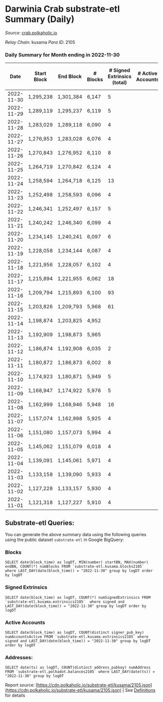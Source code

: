 # Darwinia Crab substrate-etl Summary (Daily)

_Source_: [crab.polkaholic.io](https://crab.polkaholic.io)

*Relay Chain*: kusama
*Para ID*: 2105



### Daily Summary for Month ending in 2022-11-30


| Date | Start Block | End Block | # Blocks | # Signed Extrinsics (total) | # Active Accounts | # Passive | # New | # Addresses with Balances | # Events | # Transfers | # XCM Transfers In | # XCM Transfers Out |
| ---- | ----------- | --------- | -------- | --------------------------- | ----------------- | --------- | ----- | ------------------------- | -------- | ----------- | ------------------ | ------------------- |
| 2022-11-30 | 1,295,238 | 1,301,384 | 6,147  | 5 |  |  |  | 52 | 12,380 | 61 (-) |   | 1  |
| 2022-11-29 | 1,289,119 | 1,295,237 | 6,119  | 5 |  |  |  | 52 | 12,328 | 61 ($0.003) | 1 ($0.006) | 1 ($0.002) |
| 2022-11-28 | 1,283,029 | 1,289,118 | 6,090  | 4 |  |  |  | 52 | 12,200 |   |   |   |
| 2022-11-27 | 1,276,953 | 1,283,028 | 6,076  | 4 |  |  |  | 52 | 12,171 |   |   |   |
| 2022-11-26 | 1,270,843 | 1,276,952 | 6,110  | 8 |  |  |  |  | 12,326 | 67 ($0.10) |   |   |
| 2022-11-25 | 1,264,719 | 1,270,842 | 6,124  | 4 |  |  |  | 52 | 12,268 |   |   |   |
| 2022-11-24 | 1,258,594 | 1,264,718 | 6,125  | 13 |  |  |  | 52 | 12,696 | 353 ($0.15) | 5 ($0.03) | 8 ($0.39) |
| 2022-11-23 | 1,252,498 | 1,258,593 | 6,096  | 4 |  |  |  | 52 | 12,212 |   |   |   |
| 2022-11-22 | 1,246,341 | 1,252,497 | 6,157  | 5 |  |  |  |  | 12,337 |   |   |   |
| 2022-11-21 | 1,240,242 | 1,246,340 | 6,099  | 4 |  |  |  |  | 12,217 |   |   |   |
| 2022-11-20 | 1,234,145 | 1,240,241 | 6,097  | 6 |  |  |  | 52 | 12,354 | 132 ($0.11) |   |   |
| 2022-11-19 | 1,228,058 | 1,234,144 | 6,087  | 4 |  |  |  |  | 12,193 |   |   |   |
| 2022-11-18 | 1,221,956 | 1,228,057 | 6,102  | 4 |  |  |  | 52 | 12,224 |   |   |   |
| 2022-11-17 | 1,215,894 | 1,221,955 | 6,062  | 18 |  |  |  |  | 12,393 | 178 ($1.74) |   |   |
| 2022-11-16 | 1,209,794 | 1,215,893 | 6,100  | 93 |  |  |  |  | 13,455 | 809 ($4.20) |   |   |
| 2022-11-15 | 1,203,826 | 1,209,793 | 5,968  | 61 |  |  |  |  | 12,625 | 399 ($2.44) |   |   |
| 2022-11-14 | 1,198,874 | 1,203,825 | 4,952  |  |  |  |  |  | 9,907 |   |   |   |
| 2022-11-13 | 1,192,909 | 1,198,873 | 5,965  |  |  |  |  |  | 11,934 |   |   |   |
| 2022-11-12 | 1,186,874 | 1,192,908 | 6,035  | 2 |  |  |  |  | 12,081 |   |   |   |
| 2022-11-11 | 1,180,872 | 1,186,873 | 6,002  | 8 |  |  |  |  | 12,112 | 67 ($0.07) |   |   |
| 2022-11-10 | 1,174,923 | 1,180,871 | 5,949  | 5 |  |  |  |  | 11,989 | 61 ($0.01) |   | 1 ($0.01) |
| 2022-11-09 | 1,168,947 | 1,174,922 | 5,976  | 5 |  |  |  | 50 | 12,041 | 66 ($0.06) |   |   |
| 2022-11-08 | 1,162,999 | 1,168,946 | 5,948  | 16 |  |  |  |  | 12,384 | 414 ($0.36) |   |   |
| 2022-11-07 | 1,157,074 | 1,162,998 | 5,925  | 4 |  |  |  |  | 11,870 |   |   |   |
| 2022-11-06 | 1,151,080 | 1,157,073 | 5,994  | 4 |  |  |  |  | 12,007 |   |   |   |
| 2022-11-05 | 1,145,062 | 1,151,079 | 6,018  | 4 |  |  |  |  | 12,055 |   |   |   |
| 2022-11-04 | 1,139,091 | 1,145,061 | 5,971  | 4 |  |  |  |  | 11,962 |   |   |   |
| 2022-11-03 | 1,133,158 | 1,139,090 | 5,933  | 4 |  |  |  | 50 | 11,885 |   |   |   |
| 2022-11-02 | 1,127,228 | 1,133,157 | 5,930  | 4 |  |  |  |  | 11,879 |   |   |   |
| 2022-11-01 | 1,121,318 | 1,127,227 | 5,910  | 4 |  |  |  | 50 | 11,840 |   |   |   |

## Substrate-etl Queries:
You can generate the above summary data using the following queries using the public dataset `substrate-etl` in Google BigQuery:


### Blocks
```
SELECT date(block_time) as logDT, MIN(number) startBN, MAX(number) endBN, COUNT(*) numBlocks FROM `substrate-etl.kusama.blocks2105`  where LAST_DAY(date(block_time)) = "2022-11-30" group by logDT order by logDT
```


### Signed Extrinsics
```
SELECT date(block_time) as logDT, COUNT(*) numSignedExtrinsics FROM `substrate-etl.kusama.extrinsics2105`  where signed and LAST_DAY(date(block_time)) = "2022-11-30" group by logDT order by logDT
```


### Active Accounts
```
SELECT date(block_time) as logDT, COUNT(distinct signer_pub_key) numAccountsActive FROM `substrate-etl.kusama.extrinsics2105` where signed and LAST_DAY(date(block_time)) = "2022-11-30" group by logDT order by logDT
```


### Addresses:
```
SELECT date(ts) as logDT, COUNT(distinct address_pubkey) numAddress FROM `substrate-etl.polkadot.balances2105` where LAST_DAY(date(ts)) = "2022-11-30" group by logDT
```



Report source: [https://cdn.polkaholic.io/substrate-etl/kusama/2105.json](https://cdn.polkaholic.io/substrate-etl/kusama/2105.json) | See [Definitions](/DEFINITIONS.md) for details
